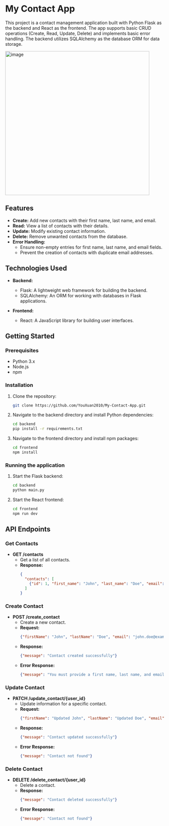 # My Contact App

This project is a contact management application built with Python Flask as the backend and React as the frontend. The app supports basic CRUD operations (Create, Read, Update, Delete) and implements basic error handling. The backend utilizes SQLAlchemy as the database ORM for data storage.

<img width="458" alt="image" src="https://github.com/YouXuan2010/My-Contact-App/assets/100280753/6e9c424f-cee9-4fae-998e-012c51af83b1">

## Features

- **Create:** Add new contacts with their first name, last name, and email.
- **Read:** View a list of contacts with their details.
- **Update:** Modify existing contact information.
- **Delete:** Remove unwanted contacts from the database.
- **Error Handling:**
  - Ensure non-empty entries for first name, last name, and email fields.
  - Prevent the creation of contacts with duplicate email addresses.

## Technologies Used

- **Backend:**
  - Flask: A lightweight web framework for building the backend.
  - SQLAlchemy: An ORM for working with databases in Flask applications.

- **Frontend:**
  - React: A JavaScript library for building user interfaces.

## Getting Started

### Prerequisites

- Python 3.x
- Node.js
- npm

### Installation

1. Clone the repository:

   ```bash
   git clone https://github.com/YouXuan2010/My-Contact-App.git
   ```

2. Navigate to the backend directory and install Python dependencies:
   ```bash
   cd backend
   pip install -r requirements.txt
   ```
   
3. Navigate to the frontend directory and install npm packages:
   ```bash
   cd frontend
   npm install
   ```

### Running the application

1. Start the Flask backend:
   ```bash
   cd backend
   python main.py
   ```

2. Start the React frontend:
   ```bash
   cd frontend
   npm run dev
   ```
   
## API Endpoints

### Get Contacts

- **GET /contacts**
  - Get a list of all contacts.
  - **Response:**
    ```json
    {
      "contacts": [
        {"id": 1, "first_name": "John", "last_name": "Doe", "email": "john.doe@example.com"},
      ]
    }
    ```

### Create Contact

- **POST /create_contact**
  - Create a new contact.
  - **Request:**
    ```json
    {"firstName": "John", "lastName": "Doe", "email": "john.doe@example.com"}
    ```
  - **Response:**
    ```json
    {"message": "Contact created successfully"}
    ```
  - **Error Response:**
    ```json
    {"message": "You must provide a first name, last name, and email"}
    ```

### Update Contact

- **PATCH /update_contact/{user_id}**
  - Update information for a specific contact.
  - **Request:**
    ```json
    {"firstName": "Updated John", "lastName": "Updated Doe", "email": "updated.john.doe@example.com"}
    ```
  - **Response:**
    ```json
    {"message": "Contact updated successfully"}
    ```
  - **Error Response:**
    ```json
    {"message": "Contact not found"}
    ```

### Delete Contact

- **DELETE /delete_contact/{user_id}**
  - Delete a contact.
  - **Response:**
    ```json
    {"message": "Contact deleted successfully"}
    ```
  - **Error Response:**
    ```json
    {"message": "Contact not found"}
    ```


